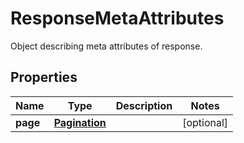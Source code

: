 

# ResponseMetaAttributes

Object describing meta attributes of response.

## Properties

Name | Type | Description | Notes
------------ | ------------- | ------------- | -------------
**page** | [**Pagination**](Pagination.md) |  |  [optional]



